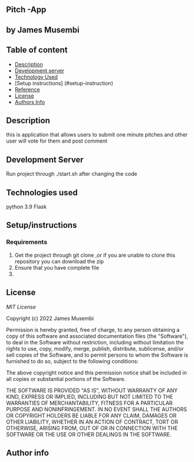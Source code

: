 ## Pitch -App

## by James Musembi

## Table of content
+ [Description](#description)
+ [Development server](#start.sh)
+ [Technology Used](#technology-used)
+ [Setup instructions] (#setup-instruction)
+ [Reference](#reference)
+ [License](#license-Copyright)
+ [Authors Info](#author-Info/contacts)

## Description
 this is application that allows users to submit one minute pitches and other user will vote for them and post comment

## Development Server
  Run project through ./start.sh after changing the code 

## Technologies used 
 python 3.9 
 Flask

## Setup/instructions
### Requirements 
1. Get the project through git clone ,or if you are unable to clone this repository you can download the zip
2. Ensure that you have complete file
3. 


## License
  *MIT License*

Copyright (c) 2022 James Musembi

Permission is hereby granted, free of charge, to any person obtaining a copy
of this software and associated documentation files (the "Software"), to deal
in the Software without restriction, including without limitation the rights
to use, copy, modify, merge, publish, distribute, sublicense, and/or sell
copies of the Software, and to permit persons to whom the Software is
furnished to do so, subject to the following conditions:

The above copyright notice and this permission notice shall be included in all
copies or substantial portions of the Software.

THE SOFTWARE IS PROVIDED "AS IS", WITHOUT WARRANTY OF ANY KIND, EXPRESS OR
IMPLIED, INCLUDING BUT NOT LIMITED TO THE WARRANTIES OF MERCHANTABILITY,
FITNESS FOR A PARTICULAR PURPOSE AND NONINFRINGEMENT. IN NO EVENT SHALL THE
AUTHORS OR COPYRIGHT HOLDERS BE LIABLE FOR ANY CLAIM, DAMAGES OR OTHER
LIABILITY, WHETHER IN AN ACTION OF CONTRACT, TORT OR OTHERWISE, ARISING FROM,
OUT OF OR IN CONNECTION WITH THE SOFTWARE OR THE USE OR OTHER DEALINGS IN THE
SOFTWARE.

## Author info





